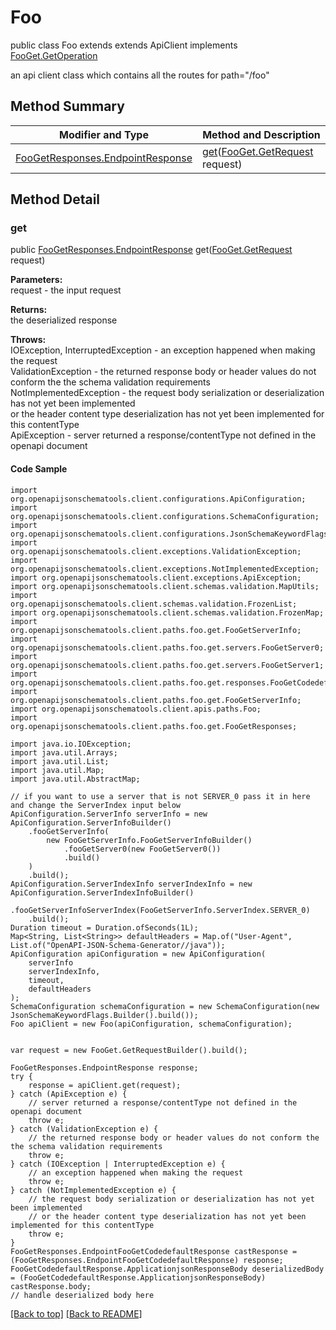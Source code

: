 # Foo

public class Foo extends extends ApiClient implements
[FooGet.GetOperation](../../paths/foo/FooGet.md#getoperation)

an api client class which contains all the routes for path="/foo"

## Method Summary
| Modifier and Type | Method and Description |
| ----------------- | ---------------------- |
| [FooGetResponses.EndpointResponse](../../paths/foo/get/FooGetResponses.md#endpointresponse) | [get](#get)([FooGet.GetRequest](../../paths/foo/FooGet.md#getrequest) request) |

## Method Detail

### get
public [FooGetResponses.EndpointResponse](../../paths/foo/get/FooGetResponses.md#endpointresponse) get([FooGet.GetRequest](../../paths/foo/FooGet.md#getrequest) request)

**Parameters:**<br>
request - the input request

**Returns:**<br>
the deserialized response

**Throws:**<br>
IOException, InterruptedException - an exception happened when making the request<br>
ValidationException - the returned response body or header values do not conform the the schema validation requirements<br>
NotImplementedException - the request body serialization or deserialization has not yet been implemented<br>
                          or the header content type deserialization has not yet been implemented for this contentType<br>
ApiException - server returned a response/contentType not defined in the openapi document<br>

#### Code Sample
```
import org.openapijsonschematools.client.configurations.ApiConfiguration;
import org.openapijsonschematools.client.configurations.SchemaConfiguration;
import org.openapijsonschematools.client.configurations.JsonSchemaKeywordFlags;
import org.openapijsonschematools.client.exceptions.ValidationException;
import org.openapijsonschematools.client.exceptions.NotImplementedException;
import org.openapijsonschematools.client.exceptions.ApiException;
import org.openapijsonschematools.client.schemas.validation.MapUtils;
import org.openapijsonschematools.client.schemas.validation.FrozenList;
import org.openapijsonschematools.client.schemas.validation.FrozenMap;
import org.openapijsonschematools.client.paths.foo.get.FooGetServerInfo;
import org.openapijsonschematools.client.paths.foo.get.servers.FooGetServer0;
import org.openapijsonschematools.client.paths.foo.get.servers.FooGetServer1;
import org.openapijsonschematools.client.paths.foo.get.responses.FooGetCodedefaultResponse;
import org.openapijsonschematools.client.paths.foo.get.FooGetServerInfo;
import org.openapijsonschematools.client.apis.paths.Foo;
import org.openapijsonschematools.client.paths.foo.get.FooGetResponses;

import java.io.IOException;
import java.util.Arrays;
import java.util.List;
import java.util.Map;
import java.util.AbstractMap;

// if you want to use a server that is not SERVER_0 pass it in here and change the ServerIndex input below
ApiConfiguration.ServerInfo serverInfo = new ApiConfiguration.ServerInfoBuilder()
    .fooGetServerInfo(
        new FooGetServerInfo.FooGetServerInfoBuilder()
            .fooGetServer0(new FooGetServer0())
            .build()
    )
    .build();
ApiConfiguration.ServerIndexInfo serverIndexInfo = new ApiConfiguration.ServerIndexInfoBuilder()
    .fooGetServerInfoServerIndex(FooGetServerInfo.ServerIndex.SERVER_0)
    .build();
Duration timeout = Duration.ofSeconds(1L);
Map<String, List<String>> defaultHeaders = Map.of("User-Agent", List.of("OpenAPI-JSON-Schema-Generator//java"));
ApiConfiguration apiConfiguration = new ApiConfiguration(
    serverInfo
    serverIndexInfo,
    timeout,
    defaultHeaders
);
SchemaConfiguration schemaConfiguration = new SchemaConfiguration(new JsonSchemaKeywordFlags.Builder().build());
Foo apiClient = new Foo(apiConfiguration, schemaConfiguration);


var request = new FooGet.GetRequestBuilder().build();

FooGetResponses.EndpointResponse response;
try {
    response = apiClient.get(request);
} catch (ApiException e) {
    // server returned a response/contentType not defined in the openapi document
    throw e;
} catch (ValidationException e) {
    // the returned response body or header values do not conform the the schema validation requirements
    throw e;
} catch (IOException | InterruptedException e) {
    // an exception happened when making the request
    throw e;
} catch (NotImplementedException e) {
    // the request body serialization or deserialization has not yet been implemented
    // or the header content type deserialization has not yet been implemented for this contentType
    throw e;
}
FooGetResponses.EndpointFooGetCodedefaultResponse castResponse = (FooGetResponses.EndpointFooGetCodedefaultResponse) response;
FooGetCodedefaultResponse.ApplicationjsonResponseBody deserializedBody = (FooGetCodedefaultResponse.ApplicationjsonResponseBody) castResponse.body;
// handle deserialized body here
```
[[Back to top]](#top) [[Back to README]](../../../README.md)
